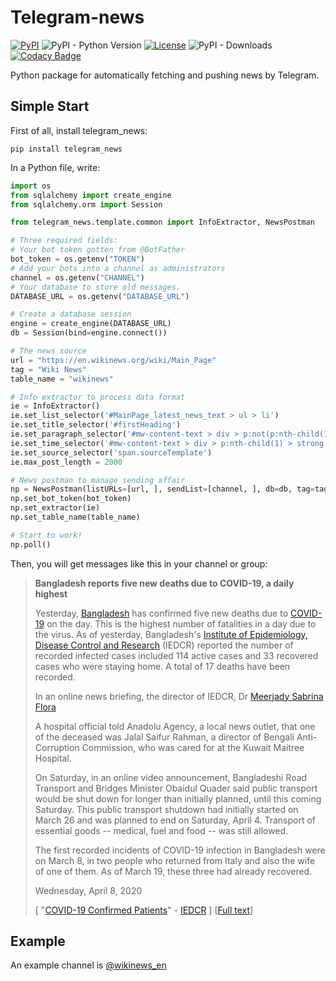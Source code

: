 # Telegram-news

[![PyPI](https://img.shields.io/pypi/v/telegram-news)](https://pypi.org/project/telegram-news/)
![PyPI - Python Version](https://img.shields.io/pypi/pyversions/telegram-news)
[![License](https://img.shields.io/github/license/ESWZY/telegram-news)](https://github.com/ESWZY/telegram-news/blob/master/LICENSE)
![PyPI - Downloads](https://img.shields.io/pypi/dd/telegram-news)
[![Codacy Badge](https://api.codacy.com/project/badge/Grade/3c07fed525da42e89dd3d0376457b4d2)](https://app.codacy.com/manual/ESWZY/telegram-news?utm_source=github.com&utm_medium=referral&utm_content=ESWZY/telegram-news&utm_campaign=Badge_Grade_Dashboard)

Python package for automatically fetching and pushing news by Telegram.

## Simple Start

First of all, install telegram_news:
```shell script
pip install telegram_news
```

In a Python file, write:

```python
import os
from sqlalchemy import create_engine
from sqlalchemy.orm import Session

from telegram_news.template.common import InfoExtractor, NewsPostman

# Three required fields:
# Your bot token gotten from @BotFather
bot_token = os.getenv("TOKEN")
# Add your bots into a channel as administrators
channel = os.getenv("CHANNEL")
# Your database to store old messages.
DATABASE_URL = os.getenv("DATABASE_URL")

# Create a database session
engine = create_engine(DATABASE_URL)
db = Session(bind=engine.connect())

# The news source
url = "https://en.wikinews.org/wiki/Main_Page"
tag = "Wiki News"
table_name = "wikinews"

# Info extractor to process data format
ie = InfoExtractor()
ie.set_list_selector('#MainPage_latest_news_text > ul > li')
ie.set_title_selector('#firstHeading')
ie.set_paragraph_selector('#mw-content-text > div > p:not(p:nth-child(1))')
ie.set_time_selector('#mw-content-text > div > p:nth-child(1) > strong')
ie.set_source_selector('span.sourceTemplate')
ie.max_post_length = 2000

# News postman to manage sending affair
np = NewsPostman(listURLs=[url, ], sendList=[channel, ], db=db, tag=tag)
np.set_bot_token(bot_token)
np.set_extractor(ie)
np.set_table_name(table_name)

# Start to work!
np.poll()
```

Then, you will get messages like this in your channel or group:

><b>Bangladesh reports five new deaths due to COVID-19, a daily highest</b>
>
>Yesterday, [Bangladesh](https://en.wikinews.org/wiki/Bangladesh) has confirmed five new deaths due to [COVID-19](https://en.wikinews.org/wiki/COVID-19) on the day. This is the highest number of fatalities in a day due to the virus. As of yesterday, Bangladesh's [Institute of Epidemiology, Disease Control and Research](https://en.wikipedia.org/wiki/Institute_of_Epidemiology,_Disease_Control_and_Research) (IEDCR) reported the number of recorded infected cases included 114 active cases and 33 recovered cases who were staying home. A total of 17 deaths have been recorded.
>
>In an online news briefing, the director of IEDCR, Dr [Meerjady Sabrina Flora](https://en.wikipedia.org/wiki/Meerjady_Sabrina_Flora)
>
>A hospital official told Anadolu Agency, a local news outlet, that one of the deceased was Jalal Saifur Rahman, a director of Bengali Anti-Corruption Commission, who was cared for at the Kuwait Maitree Hospital.
>
>On Saturday, in an online video announcement, Bangladeshi Road Transport and Bridges Minister Obaidul Quader said public transport would be shut down for longer than initially planned, until this coming Saturday. This public transport shutdown had initially started on March 26 and was planned to end on Saturday, April 4. Transport of essential goods -- medical, fuel and food -- was still allowed.
>
>The first recorded incidents of COVID-19 infection in Bangladesh were on March 8, in two people who returned from Italy and also the wife of one of them. As of March 19, these three had already recovered.
>
>Wednesday, April 8, 2020
>
>[ "[COVID-19 Confirmed Patients](http://119.40.84.187/surveillance/)" - [IEDCR](https://en.wikipedia.org/wiki/IEDCR) ] [[Full text](https://en.wikinews.org/wiki/Bangladesh_reports_five_new_deaths_due_to_COVID-19,_a_daily_highest?dpl_id=2891328)]

## Example

An example channel is [@wikinews_en](https://t.me/s/wikinews_en)